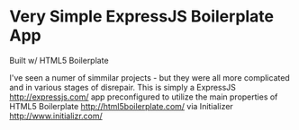 # Very Simple ExpressJS Boilerplate App 

Built w/ HTML5 Boilerplate

I've seen a numer of simmilar projects - but they were all more complicated and in various stages of disrepair.
This is simply a ExpressJS http://expressjs.com/ app preconfigured to utilize the main properties of HTML5 Boilerplate http://html5boilerplate.com/ via Initializer http://www.initializr.com/ 